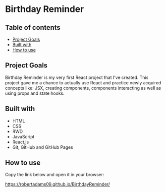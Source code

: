 # Birthday Reminder

## Table of contents
* [Project Goals](#project-goals)
* [Built with](#built-with)
* [How to use](#how-to-use)

## Project Goals
Birthday Reminder is my very first React project that I've created. This project gave me a chance to actually use React and practice newly acquired concepts like: JSX, creating components, components interacting as well as using props and state hooks.

## Built with
* HTML
* CSS
* RWD
* JavaScript
* React,js
* Git, GitHub and GitHub Pages

## How to use
Copy the link below and open it in your browser:

https://robertadams09.github.io/BirthdayReminder/
